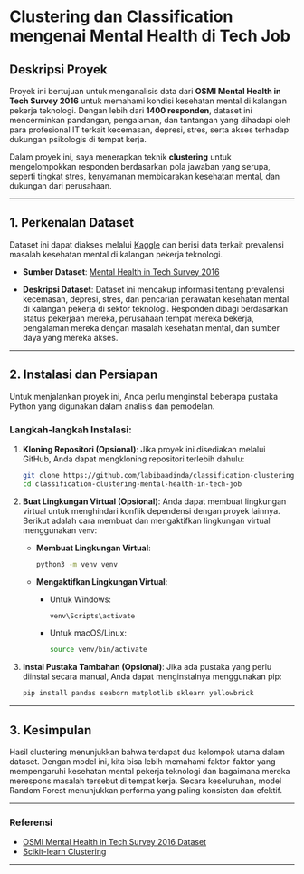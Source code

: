 ﻿# Clustering dan Classification mengenai Mental Health di Tech Job

## Deskripsi Proyek

Proyek ini bertujuan untuk menganalisis data dari **OSMI Mental Health in Tech Survey 2016** untuk memahami kondisi kesehatan mental di kalangan pekerja teknologi. Dengan lebih dari **1400 responden**, dataset ini mencerminkan pandangan, pengalaman, dan tantangan yang dihadapi oleh para profesional IT terkait kecemasan, depresi, stres, serta akses terhadap dukungan psikologis di tempat kerja.

Dalam proyek ini, saya menerapkan teknik **clustering** untuk mengelompokkan responden berdasarkan pola jawaban yang serupa, seperti tingkat stres, kenyamanan membicarakan kesehatan mental, dan dukungan dari perusahaan.

---

## **1. Perkenalan Dataset**

Dataset ini dapat diakses melalui [Kaggle](https://www.kaggle.com/datasets/osmi/mental-health-in-tech-2016) dan berisi data terkait prevalensi masalah kesehatan mental di kalangan pekerja teknologi.

* **Sumber Dataset**: [Mental Health in Tech Survey 2016](https://www.kaggle.com/datasets/osmi/mental-health-in-tech-2016)

* **Deskripsi Dataset**:
  Dataset ini mencakup informasi tentang prevalensi kecemasan, depresi, stres, dan pencarian perawatan kesehatan mental di kalangan pekerja di sektor teknologi. Responden dibagi berdasarkan status pekerjaan mereka, perusahaan tempat mereka bekerja, pengalaman mereka dengan masalah kesehatan mental, dan sumber daya yang mereka akses.

---

## **2. Instalasi dan Persiapan**

Untuk menjalankan proyek ini, Anda perlu menginstal beberapa pustaka Python yang digunakan dalam analisis dan pemodelan.

### Langkah-langkah Instalasi:

1. **Kloning Repositori (Opsional)**:
   Jika proyek ini disediakan melalui GitHub, Anda dapat mengkloning repositori terlebih dahulu:

   ```bash
   git clone https://github.com/labibaadinda/classification-clustering-mental-health-in-tech-job
   cd classification-clustering-mental-health-in-tech-job
   ```

2. **Buat Lingkungan Virtual (Opsional)**:
   Anda dapat membuat lingkungan virtual untuk menghindari konflik dependensi dengan proyek lainnya. Berikut adalah cara membuat dan mengaktifkan lingkungan virtual menggunakan `venv`:

   * **Membuat Lingkungan Virtual**:

     ```bash
     python3 -m venv venv
     ```

   * **Mengaktifkan Lingkungan Virtual**:

     * Untuk Windows:

       ```bash
       venv\Scripts\activate
       ```
     * Untuk macOS/Linux:

       ```bash
       source venv/bin/activate
       ```

3. **Instal Pustaka Tambahan (Opsional)**:
   Jika ada pustaka yang perlu diinstal secara manual, Anda dapat menginstalnya menggunakan pip:

   ```bash
   pip install pandas seaborn matplotlib sklearn yellowbrick
   ```

---

## **3. Kesimpulan**

Hasil clustering menunjukkan bahwa terdapat dua kelompok utama dalam dataset. Dengan model ini, kita bisa lebih memahami faktor-faktor yang mempengaruhi kesehatan mental pekerja teknologi dan bagaimana mereka merespons masalah tersebut di tempat kerja. Secara keseluruhan, model Random Forest menunjukkan performa yang paling konsisten dan efektif.

---

### Referensi

* [OSMI Mental Health in Tech Survey 2016 Dataset](https://www.kaggle.com/datasets/osmi/mental-health-in-tech-2016)
* [Scikit-learn Clustering](https://scikit-learn.org/stable/modules/clustering.html)

---
